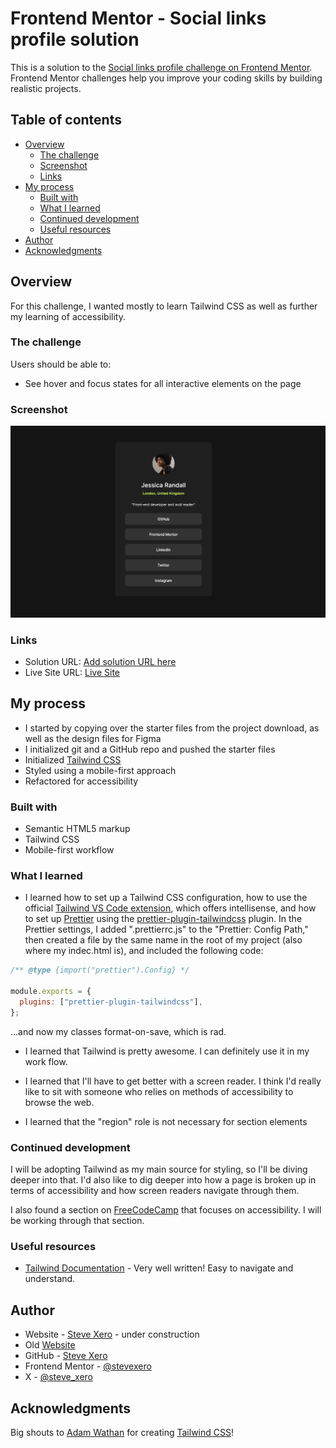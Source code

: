 # Frontend Mentor - Social links profile solution

This is a solution to the [Social links profile challenge on Frontend Mentor](https://www.frontendmentor.io/challenges/social-links-profile-UG32l9m6dQ). Frontend Mentor challenges help you improve your coding skills by building realistic projects.

## Table of contents

- [Overview](#overview)
  - [The challenge](#the-challenge)
  - [Screenshot](#screenshot)
  - [Links](#links)
- [My process](#my-process)
  - [Built with](#built-with)
  - [What I learned](#what-i-learned)
  - [Continued development](#continued-development)
  - [Useful resources](#useful-resources)
- [Author](#author)
- [Acknowledgments](#acknowledgments)

## Overview

For this challenge, I wanted mostly to learn Tailwind CSS as well as further my learning of accessibility.

### The challenge

Users should be able to:

- See hover and focus states for all interactive elements on the page

### Screenshot

![Social Links Profile Image](./assets/images/screenshot.png)

### Links

- Solution URL: [Add solution URL here](https://your-solution-url.com)
- Live Site URL: [Live Site](https://sociallinksprofilefementor.netlify.app/)

## My process

- I started by copying over the starter files from the project download, as well as the design files for Figma
- I initialized git and a GitHub repo and pushed the starter files
- Initialized [Tailwind CSS](https://tailwindcss.com/)
- Styled using a mobile-first approach
- Refactored for accessibility

### Built with

- Semantic HTML5 markup
- Tailwind CSS
- Mobile-first workflow

### What I learned

- I learned how to set up a Tailwind CSS configuration, how to use the official [Tailwind VS Code extension](https://marketplace.visualstudio.com/items?itemName=bradlc.vscode-tailwindcss), which offers intellisense, and how to set up [Prettier](https://marketplace.visualstudio.com/items?itemName=esbenp.prettier-vscode) using the [prettier-plugin-tailwindcss](https://github.com/tailwindlabs/prettier-plugin-tailwindcss?tab=readme-ov-file) plugin. In the Prettier settings, I added ".prettierrc.js" to the "Prettier: Config Path," then created a file by the same name in the root of my project (also where my indec.html is), and included the following code:

```js
/** @type {import("prettier").Config} */

module.exports = {
  plugins: ["prettier-plugin-tailwindcss"],
};
```

...and now my classes format-on-save, which is rad.

- I learned that Tailwind is pretty awesome. I can definitely use it in my work flow.

- I learned that I'll have to get better with a screen reader. I think I'd really like to sit with someone who relies on methods of accessibility to browse the web.

- I learned that the "region" role is not necessary for section elements

### Continued development

I will be adopting Tailwind as my main source for styling, so I'll be diving deeper into that. I'd also like to dig deeper into how a page is broken up in terms of accessibility and how screen readers navigate through them.

I also found a section on [FreeCodeCamp](https://www.freecodecamp.org/learn/2022/responsive-web-design/#learn-accessibility-by-building-a-quiz) that focuses on accessibility. I will be working through that section.

### Useful resources

- [Tailwind Documentation](https://tailwindcss.com/docs/installation) - Very well written! Easy to navigate and understand.

## Author

- Website - [Steve Xero](https://www.stevexero.com) - under construction
- Old [Website](https://www.steven-woodward.com)
- GitHub - [Steve Xero](https://www.github.com/stevexero)
- Frontend Mentor - [@stevexero](https://www.frontendmentor.io/profile/stevexero)
- X - [@steve_xero](https://www.twitter.com/steve_xero)

## Acknowledgments

Big shouts to [Adam Wathan](https://twitter.com/adamwathan) for creating [Tailwind CSS](https://tailwindcss.com/)!
